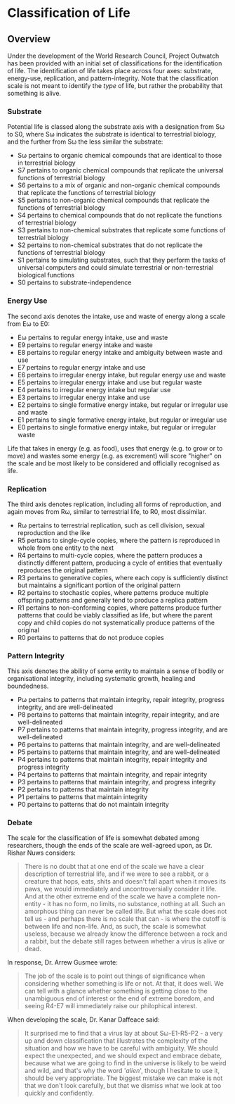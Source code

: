 # Classification of Life

## Overview

Under the development of the World Research Council, Project Outwatch has been provided with an initial set of classifications for the identification of life.  The identification of life takes place across four axes: substrate, energy-use, replication, and pattern-integrity.  Note that the classification scale is not meant to identify the *type* of life, but rather the probability that something is alive.

### Substrate

Potential life is classed along the substrate axis with a designation from Sω to S0, where Sω indicates the substrate is identical to terrestrial biology, and the further from Sω the less similar the substrate:

+ Sω pertains to organic chemical compounds that are identical to those in terrestrial biology
+ S7 pertains to organic chemical compounds that replicate the universal functions of terrestrial biology
+ S6 pertains to a mix of organic and non-organic chemical compounds that replicate the functions of terrestrial biology
+ S5 pertains to non-organic chemical compounds that replicate the functions of terrestrial biology
+ S4 pertains to chemical compounds that do not replicate the functions of terrestrial biology
+ S3 pertains to non-chemical substrates that replicate some functions of terrestrial biology
+ S2 pertains to non-chemical substrates that do not replicate the functions of terrestrial biology
+ S1 pertains to simulating substrates, such that they perform the tasks of universal computers and could simulate terrestrial or non-terrestrial biological functions
+ S0 pertains to substrate-independence


### Energy Use

The second axis denotes the intake, use and waste of energy along a scale from Eω to E0:

+ Eω pertains to regular energy intake, use and waste
+ E9 pertains to regular energy intake and waste
+ E8 pertains to regular energy intake and ambiguity between waste and use
+ E7 pertains to regular energy intake and use
+ E6 pertains to irregular energy intake, but regular energy use and waste
+ E5 pertains to irregular energy intake and use but regular waste
+ E4 pertains to irregular energy intake but regular use
+ E3 pertains to irregular energy intake and use
+ E2 pertains to single formative energy intake, but regular or irregular use and waste
+ E1 pertains to single formative energy intake, but regular or irregular use
+ E0 pertains to single formative energy intake, but regular or irregular waste

Life that takes in energy (e.g. as food), uses that energy (e.g. to grow or to move) and wastes some energy (e.g. as excrement) will score "higher" on the scale and be most likely to be considered and officially recognised as life.


### Replication

The third axis denotes replication, including all forms of reproduction, and again moves from Rω, similar to terrestrial life, to R0, most dissimilar.

+ Rω pertains to terrestrial replication, such as cell division, sexual reproduction and the like
+ R5 pertains to single-cycle copies, where the pattern is reproduced in whole from one entity to the next
+ R4 pertains to multi-cycle copies, where the pattern produces a distinctly different pattern, producing a cycle of entities that eventually reproduces the original pattern
+ R3 pertains to generative copies, where each copy is sufficiently distinct but maintains a significant portion of the original pattern
+ R2 pertains to stochastic copies, where patterns produce multiple offspring patterns and generally tend to produce a replica pattern
+ R1 pertains to non-conforming copies, where patterns produce further patterns that could be viably classified as life, but where the parent copy and child copies  do not systematically produce patterns of the original
+ R0 pertains to patterns that do not produce copies

### Pattern Integrity

This axis denotes the ability of some entity to maintain a sense of bodily or organisational integrity, including systematic growth, healing and boundedness.

+ Pω pertains to patterns that maintain integrity, repair integrity, progress integrity, and are well-delineated
+ P8 pertains to patterns that maintain integrity, repair integrity, and are well-delineated
+ P7 pertains to patterns that maintain integrity, progress integrity, and are well-delineated
+ P6 pertains to patterns that maintain integrity, and are well-delineated
+ P5 pertains to patterns that maintain integrity, and are well-delineated
+ P4 pertains to patterns that maintain integrity, repair integrity and progress integrity
+ P4 pertains to patterns that maintain integrity, and repair integrity
+ P3 pertains to patterns that maintain integrity, and progress integrity
+ P2 pertains to patterns that maintain integrity
+ P1 pertains to patterns that maintain integrity
+ P0 pertains to patterns that do not maintain integrity

### Debate

The scale for the classification of life is somewhat debated among researchers, though the ends of the scale are well-agreed upon, as Dr. Rishar Nuws considers:

> There is no doubt that at one end of the scale we have a clear description of terrestrial life, and if we were to see a rabbit, or a creature that hops, eats, shits and doesn't fall apart when it moves its paws, we would immediately and uncontroversially consider it life.  And at the other extreme end of the scale we have a complete non-entity - it has no form, no limits, no substance, nothing at all.  Such an amorphous thing can never be called life.
> But what the scale does not tell us - and perhaps there is no scale that can - is where the cutoff is between life and non-life.  And, as such, the scale is somewhat useless, because we already know the difference between a rock and a rabbit, but the debate still rages between whether a virus is alive or dead.

In response, Dr. Arrew Gusmee wrote:

> The job of the scale is to point out things of significance when considering whether something is life or not.  At that, it does well.  We can tell with a glance whether something is getting close to the unambiguous end of interest or the end of extreme boredom, and seeing R4-E7 will immediately raise our philophical interest.

When developing the scale, Dr. Kanar Daffeace said:

> It surprised me to find that a virus lay at about Sω-E1-R5-P2 - a very up and down classification that illustrates the complexity of the situation and how we have to be careful with ambiguity.  We should expect the unexpected, and we should expect and embrace debate, because what we are going to find in the universe is likely to be weird and wild, and that's why the word '*alien*', though I hesitate to use it, should be very appropriate.  The biggest mistake we can make is not that we don't look carefully, but that we dismiss what we look at too quickly and confidently.